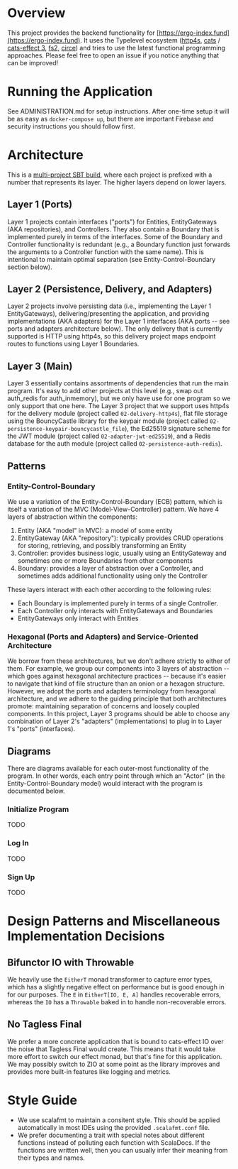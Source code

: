 # Overview
This project provides the backend functionality for [https://ergo-index.fund](https://ergo-index.fund). It uses the Typelevel ecosystem ([http4s](https://http4s.org/), [cats](https://typelevel.org/cats/) / [cats-effect 3](https://typelevel.org/cats-effect/), [fs2](https://fs2.io/), [circe](https://circe.github.io/circe/)) and tries to use the latest functional programming approaches. Please feel free to open an issue if you notice anything that can be improved!

# Running the Application
See ADMINISTRATION.md for setup instructions. After one-time setup it will be as easy as `docker-compose up`, but there are important Firebase and security instructions you should follow first.

# Architecture
This is a [multi-project SBT build](https://www.scala-sbt.org/1.x/docs/Multi-Project.html), where each project is prefixed with a number that represents its layer. The higher layers depend on lower layers.

## Layer 1 (Ports)
Layer 1 projects contain interfaces ("ports") for Entities, EntityGateways (AKA repositories), and Controllers. They also contain a Boundary that is implemented purely in terms of the interfaces. Some of the Boundary and Controller functionality is redundant (e.g., a Boundary function just forwards the arguments to a Controller function with the same name). This is intentional to maintain optimal separation (see Entity-Control-Boundary section below).

## Layer 2 (Persistence, Delivery, and Adapters)
Layer 2 projects involve persisting data (i.e., implementing the Layer 1 EntityGateways), delivering/presenting the application, and providing implementations (AKA adapters) for the Layer 1 interfaces (AKA ports -- see ports and adapters architecture below). The only delivery that is currently supported is HTTP using http4s, so this delivery project maps endpoint routes to functions using Layer 1 Boundaries.

## Layer 3 (Main)
Layer 3 essentially contains assortments of dependencies that run the main program. It's easy to add other projects at this level (e.g., swap out auth_redis for auth_inmemory), but we only have use for one program so we only support that one here. The Layer 3 project that we support uses http4s for the delivery module (project called `02-delivery-http4s`), flat file storage using the BouncyCastle library for the keypair module (project called `02-persistence-keypair-bouncycastle_file`), the Ed25519 signature scheme for the JWT module (project called `02-adapter-jwt-ed25519`), and a Redis database for the auth module (project called `02-persistence-auth-redis`).

## Patterns
### Entity-Control-Boundary
We use a variation of the Entity-Control-Boundary (ECB) pattern, which is itself a variation of the MVC (Model-View-Controller) pattern. We have 4 layers of abstraction within the components:
1. Entity (AKA "model" in MVC): a model of some entity
2. EntityGateway (AKA "repository"): typically provides CRUD operations for storing, retrieving, and possibly transforming an Entity
3. Controller: provides business logic, usually using an EntityGateway and sometimes one or more Boundaries from other components
4. Boundary: provides a layer of abstraction over a Controller, and sometimes adds additional functionality using only the Controller

These layers interact with each other according to the following rules:
* Each Boundary is implemented purely in terms of a single Controller.
* Each Controller only interacts with EntityGateways and Boundaries
* EntityGateways only interact with Entities

### Hexagonal (Ports and Adapters) and Service-Oriented Architecture
We borrow from these architectures, but we don't adhere strictly to either of them. For example, we group our components into 3 layers of abstraction -- which goes against hexagonal architecture practices -- because it's easier to navigate that kind of file structure than an onion or a hexagon structure. However, we adopt the ports and adapters terminology from hexagonal architecture, and we adhere to the guiding principle that both architectures promote: maintaining separation of concerns and loosely coupled components. In this project, Layer 3 programs should be able to choose any combination of Layer 2's "adapters" (implementations) to plug in to Layer 1's "ports" (interfaces).

## Diagrams
There are diagrams available for each outer-most functionality of the program. In other words, each entry point through which an "Actor" (in the Entity-Control-Boundary model) would interact with the program is documented below.

### Initialize Program
TODO
### Log In
TODO
### Sign Up
TODO

# Design Patterns and Miscellaneous Implementation Decisions

## Bifunctor IO with Throwable
We heavily use the `EitherT` monad transformer to capture error types, which has a slightly negative effect on performance but is good enough in for our purposes. The `E` in `EitherT[IO, E, A]` handles recoverable errors, whereas the `IO` has a `Throwable` baked in to handle non-recoverable errors.

## No Tagless Final
We prefer a more concrete application that is bound to cats-effect IO over the noise that Tagless Final would create. This means that it would take more effort to switch our effect monad, but that's fine for this application. We may possibly switch to ZIO at some point as the library improves and provides more built-in features like logging and metrics.

# Style Guide
* We use scalafmt to maintain a consitent style. This should be applied automatically in most IDEs using the provided `.scalafmt.conf` file.
* We prefer documenting a trait with special notes about different functions instead of polluting each function with ScalaDocs. If the functions are written well, then you can usually infer their meaning from their types and names.
